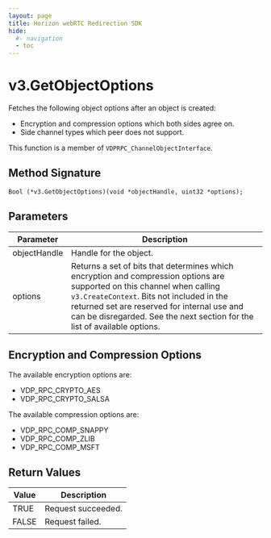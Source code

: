 ```yaml
---
layout: page
title: Horizon webRTC Redirection SDK
hide:
  #- navigation
  - toc
---
```

# v3.GetObjectOptions

Fetches the following object options after an object is created: 
- Encryption and compression options which both sides agree on.
- Side channel types which peer does not support.

This function is a member of `VDPRPC_ChannelObjectInterface`.


## Method Signature
```
Bool (*v3.GetObjectOptions)(void *objectHandle, uint32 *options);
```

## Parameters

| Parameter | Description |
| --------- | ----------- |
| objectHandle | Handle for the object. |
| options | Returns a set of bits that determines which encryption and compression options are supported on this channel when calling `v3.CreateContext`. Bits not included in the returned set are reserved for internal use and can be disregarded. See the next section for the list of available options. |

## Encryption and Compression Options

The available encryption options are:
- VDP_RPC_CRYPTO_AES 
- VDP_RPC_CRYPTO_SALSA

The available compression options are: 
- VDP_RPC_COMP_SNAPPY
- VDP_RPC_COMP_ZLIB 
- VDP_RPC_COMP_MSFT

## Return Values

| Value | Description |
| ----- | ----------- |
| TRUE | Request succeeded. |
| FALSE | Request failed. |

